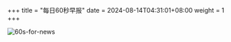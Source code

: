 +++
title = "每日60秒早报"
date = 2024-08-14T04:31:01+08:00
weight = 1
+++

![60s-for-news](/img/zaobao/zaobao.png "由 ALAPI 提供支持")
